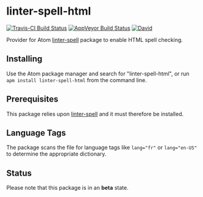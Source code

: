 # linter-spell-html

[![Travis-CI Build Status](https://img.shields.io/travis/yitzchak/linter-spell-html/master.svg?label=Linux/OSX%20build)](https://travis-ci.org/yitzchak/linter-spell-html) [![AppVeyor Build Status](https://img.shields.io/appveyor/ci/yitzchak/linter-spell-html/master.svg?label=Windows%20build)](https://ci.appveyor.com/project/yitzchak/linter-spell-html) [![David](https://img.shields.io/david/yitzchak/linter-spell-html.svg)](https://david-dm.org/yitzchak/linter-spell-html)

Provider for Atom [linter-spell](https://atom.io/packages/linter-spell) package
to enable HTML spell checking.

## Installing

Use the Atom package manager and search for "linter-spell-html", or run
`apm install linter-spell-html` from the command line.

## Prerequisites

This package relies upon [linter-spell](https://atom.io/packages/linter-spell)
and it must therefore be installed.

## Language Tags

The package scans the file for language tags like `lang="fr"` or `lang="en-US"`
to determine the appropriate dictionary.

## Status

Please note that this package is in an **beta** state.
